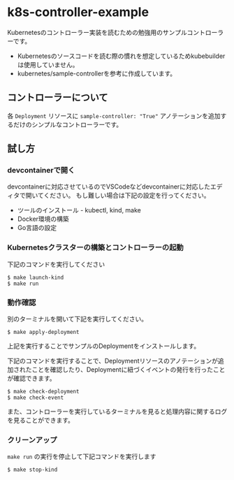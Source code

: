 # k8s-controller-example

Kubernetesのコントローラー実装を読むための勉強用のサンプルコントローラーです。

- Kubernetesのソースコードを読む際の慣れを想定しているためkubebuilderは使用していません。
- kubernetes/sample-controllerを参考に作成しています。

## コントローラーについて

各 `Deployment` リソースに `sample-controller: "True"` アノテーションを追加するだけのシンプルなコントローラーです。

## 試し方

### devcontainerで開く

devcontainerに対応させているのでVSCodeなどdevcontainerに対応したエディタで開いてください。
もし難しい場合は下記の設定を行ってください。

- ツールのインストール - kubectl, kind, make
- Docker環境の構築
- Go言語の設定

### Kubernetesクラスターの構築とコントローラーの起動

下記のコマンドを実行してください

```
$ make launch-kind
$ make run
```

### 動作確認

別のターミナルを開いて下記を実行してください。

```
$ make apply-deployment
```

上記を実行することでサンプルのDeploymentをインストールします。

下記のコマンドを実行することで、Deploymentリソースのアノテーションが追加されたことを確認したり、Deploymentに紐づくイベントの発行を行ったことが確認できます。

```
$ make check-deployment
$ make check-event
```

また、コントローラーを実行しているターミナルを見ると処理内容に関するログを見ることができます。

### クリーンアップ

`make run` の実行を停止して下記コマンドを実行します

```
$ make stop-kind
```

